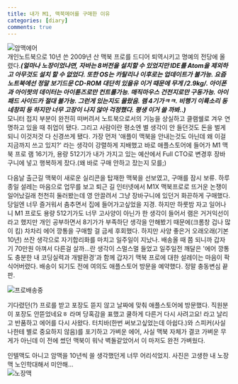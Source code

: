 ```yaml
---
title: 내가 M1, 맥북메어를 구매한 이유
categories: [diary]
comments: true
---
```

    
![암맥에어](../assets/img/IMG_2664.HEIC)    
개인노트북으로 10년 쓴 2009년 산 맥북 프로를 드디어 퇴역시키고 명예의 전당에 올렸다.***(얼마나 노장이었냐면, 자바는 8버전을 설치할 수 있었지만 IDE를 Atom을 제외하고 아무것도 설치 할 수 없었다. 또한 OS는 카탈리나 이후로는 업데이트가 불가능. 요즘 노트북에선 정말 보기드문 CD-ROM 대단히 있을유 이거 때문에 무게 /**2.9kg**/. 아이폰과 아이팟의 데이터는 아이튠즈로만 컨트롤가능. 매직마우스 건전지로만 구동가능. 아이패드 사이드카 절대 불가능. 그런게 있는지도 몰랐음. 램 4기가ㅋㅋ. 비행기 이륙소리 동네창피 등 하지만 너무 고장이 나지 않아 걱정했다. 평생 이거 쓸 까봐..)***    
모니터 접지 부분이 완전히 떠버려서 노트북으로서의 기능을 상실하고 클램쉘로 겨우 연명하고 있을 때 취업이 됐다. 그리고 사람이란 평소엔 별 생각이 안 들던것도 돈을 벌게되니 이것저것 다 신경쓰게 됐다. 가장 먼저 '애플이 맥북을 안내는것도 아닌데 왜 이걸 지금까지 쓰고 있지?' 라는 생각이 강렬하게 지배했고 바로 애플스토어에 들어가 M1 맥북 프로 램 16기가, 용량 512기가 내가 가지고 있는 예산에서 Full CTO로 변경후 장바구니에 넣고 행복하게 잤다.(왜 바로 구매 안하고 잤는지 모를;)    
     
다음날 출근길 맥북이 새로운 실리콘을 탑재한 맥북을 선보였고, 구매를 잠시 보류. 하루종일 설레는 마음으로 업무를 보고 퇴근 길 인터넷에서 M1X 맥북프로로 뜨거운 논쟁이 일어났길래 천천히 둘러봤는데 영 안끌려서 그냥 장바구니에 있던거 화끈하게 구매했다. 당일엔 너무 즐거워서 춤추면서 집에 들어가고싶었을 지경. 하지만 하룻밤 자고 일어나니 M1 프로도 용량 512기가도 너무 고사양이 아닌가 한 생각이 들어서 램은 거거익선이라고 했지만 개인 공부하면서 8기가가 부족하단 생각을 안해봤기 때문에(크롬창 겁나 많이 킴) 차차리 에어 깡통을 구매할 걸 금세 후회했다. 하지만 사양 좋은거 오래오래(기본 10년) 쓰잔 생각으로 자기합리화를 마치고 일주일이 지났나. 배송올 때 쯤 되니까 갑자기 70만원 아껴서 다른걸 살까...란 생각이 스멀스멀 들었고 일주일전 깨달은 '에어 깡통도 충분한 내 코딩실력과 개발환경'과 함께 갑자기 맥북 프로에 대한 설레이는 마음이 팍 식어버렸다. 배송이 되기도 전에 여의도 애플스토어 방문을 예약했다. 정말 충동변심 끝판.   

![프로배송중](../assets/img/IMG_2142.PNG)   

기다렸던(?) 프로를 받고 포장도 뜯지 않고 날짜에 맞춰 애플스토어에 방문했다. 직원분이 포장도 안뜯었네요ㅎ 라며 당혹감을 표했고 쿨하게 다른거 다시 사려고요! 라고 날리고 반품하고 에어를 다시 사왔다. 터치바(한번 써보고싶었는데 아쉽다.)와 스피커(사실 나한테 별로 중요하지 않음)를 포기하고 가벼운 에어, 사실 맥북 자체가 결코 가벼운 무게가 아닌데 이 전에 썼던 맥북이 워낙 벽돌같았어서 이 마저도 완전 가벼웠다.    

인텔맥도 아니고 암맥을 10년씩 쓸 생각했던게 너무 어리석었지. 사진은 고생한 내 노장맥 노인학대해서 미안해...    
![노장맥](../assets/img/IMG_2032.PNG)